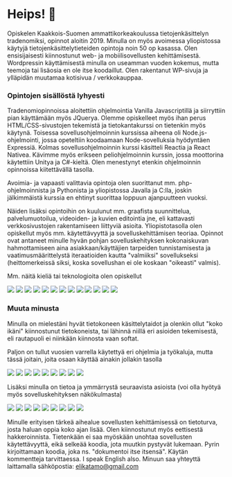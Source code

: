 # Heips! 👋

Opiskelen Kaakkois-Suomen ammattikorkeakoulussa tietojenkäsittelyn tradenomiksi, opinnot aloitin 2019. Minulla on myös avoimessa yliopistossa käytyjä tietojenkäsittelytieteiden opintoja noin 50 op kasassa. Olen ensisijaisesti kiinnostunut web- ja mobiilisovellusten kehittämisestä. Wordpressin käyttämisestä minulla on useamman vuoden kokemus, mutta teemoja tai lisäosia en ole itse koodaillut. Olen rakentanut WP-sivuja ja ylläpidän muutamaa kotisivua / verkkokauppaa. 


### Opintojen sisällöstä lyhyesti

Tradenomiopinnoissa aloitettiin ohjelmointia Vanilla Javascriptillä ja siirryttiin pian käyttämään myös JQuerya. Olemme opiskelleet myös ihan perus HTML/CSS-sivustojen tekemistä ja tietokantakurssi on tietenkin myös käytynä. Toisessa sovellusohjelmoinnin kurssissa aiheena oli Node.js-ohjelmointi, jossa opeteltiin koodaamaan Node-sovelluksia hyödyntäen Expressiä. Kolmas sovellusohjelmoinnin kurssi käsitteli Reactia ja React Nativea. Kävimme myös erikseen peliohjelmoinnin kurssin, jossa moottorina käytettiin Unitya ja C#-kieltä. Olen menestynyt etenkin ohjelmoinnin opinnoissa kiitettävällä tasolla.

Avoimia- ja vapaasti valittavia opintoja olen suorittanut mm. php-ohjelmoinnista ja Pythonista ja yliopistossa Javalla ja C:lla, joskin jälkimmäistä kurssia en ehtinyt suorittaa loppuun ajanpuutteen vuoksi.

Näiden lisäksi opintoihin on kuulunut mm. graafista suunnittelua, palvelumuotoilua, videoiden- ja kuvien editointia jne, eli kattavasti verkkosivustojen rakentamiseen liittyviä asioita. Yliopistotasolla olen opiskellut myös mm. käytettävyyttä ja sovelluskehittämisen teoriaa. Opinnot ovat antaneet minulle hyvän pohjan sovelluskehityksen kokonaiskuvan hahmottamiseen aina asiakkaan/käyttäjien tarpeiden tunnistamisesta ja vaatimusmäärittelystä iteraatioiden kautta "valmiiksi" sovellukseksi (heittomerkeissä siksi, koska sovellushan ei ole koskaan "oikeasti" valmis).


Mm. näitä kieliä tai teknologioita olen  opiskellut

![](https://img.shields.io/static/v1?label=&message=Node.js&color=blueviolet) ![](https://img.shields.io/static/v1?label=&message=React&color=blueviolet) ![](https://img.shields.io/static/v1?label=&message=ReactNative&color=blueviolet) ![](https://img.shields.io/static/v1?label=&message=JavaScript&color=blueviolet) ![](https://img.shields.io/static/v1?label=&message=Java&color=blueviolet) ![](https://img.shields.io/static/v1?label=&message=Python&color=blueviolet) ![](https://img.shields.io/static/v1?label=&message=Php&color=blueviolet) ![](https://img.shields.io/static/v1?label=&message=C_sharp&color=blueviolet)  ![](https://img.shields.io/static/v1?label=&message=C&color=blueviolet) ![](https://img.shields.io/static/v1?label=&message=HTML&color=blueviolet)  ![](https://img.shields.io/static/v1?label=&message=CSS&color=blueviolet) ![](https://img.shields.io/static/v1?label=&message=MySql&color=blueviolet) ![](https://img.shields.io/static/v1?label=&message=REST_API&color=blueviolet)


### Muuta minusta

Minulla on mielestäni hyvät tietokoneen käsittelytaidot ja olenkin ollut "koko ikäni" kiinnostunut tietokoneista, tai lähinnä niillä eri asioiden tekemisestä, eli rautapuoli ei niinkään kiinnosta vaan softat.

Paljon on tullut vuosien varrella käytettyä eri ohjelmia ja työkaluja, mutta tässä joitain, joita osaan käyttää ainakin jollakin tasolla

![](https://img.shields.io/static/v1?label=&message=VisualStudioCode&color=green) ![](https://img.shields.io/static/v1?label=&message=Unity&color=green) ![](https://img.shields.io/static/v1?label=&message=PhotoShop&color=green) ![](https://img.shields.io/static/v1?label=&message=InDesign&color=green) ![](https://img.shields.io/static/v1?label=&message=Illustrator&color=green) ![](https://img.shields.io/static/v1?label=&message=PremierePro&color=green) ![](https://img.shields.io/static/v1?label=&message=AfterEffects&color=green) ![](https://img.shields.io/static/v1?label=&message=Audition&color=green) ![](https://img.shields.io/static/v1?label=&message=MS_tuotteet&color=green) 


Lisäksi minulla on tietoa ja ymmärrystä seuraavista asioista (voi olla hyötyä myös sovelluskehityksen näkökulmasta)

![](https://img.shields.io/static/v1?label=&message=WordPress&color=blue) ![](https://img.shields.io/static/v1?label=&message=Woocommerce&color=blue) ![](https://img.shields.io/static/v1?label=&message=SEO&color=blue) ![](https://img.shields.io/static/v1?label=&message=Verkkokauppa&color=blue)
![](https://img.shields.io/static/v1?label=&message=Digimarkkinointi&color=blue) ![](https://img.shields.io/static/v1?label=&message=FB-markkinointi&color=blue) ![](https://img.shields.io/static/v1?label=&message=Bloggaus&color=blue) ![](https://img.shields.io/static/v1?label=&message=Liiketalous&color=blue) ![](https://img.shields.io/static/v1?label=&message=Sote-ala&color=blue)

Minulle erityisen tärkeä aihealue sovellusten kehittämisessä on tietoturva, josta haluan oppia koko ajan lisää. Olen kiinnostunut myös eettisestä hakkeroinnista. Tietenkään ei saa myöskään unohtaa sovellusten käytettävyyttä, eikä selkeää koodia, jota muutkin pystyvät lukemaan. Pyrin kirjoittamaan koodia, joka ns. "dokumentoi itse itsensä". Käytän kommentteja tarvittaessa. I speak English also. Minuun saa yhteyttä laittamalla sähköpostia: elikatamo@gmail.com
